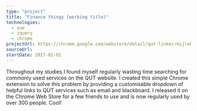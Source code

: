 ```yaml
---
type: "project"
title: "Finance thingy (working title)"
technologies:
  - vue
  - jquery
  - chrome
projectUrl: https://chrome.google.com/webstore/detail/qut-linker/mijlekehieejblbkoanokjhbokikhddo?hl=en
sourceUrl:
startDate: 2017-01-01
---
```


Throughout my studies I found myself regularly wasting time searching for commonly used services on the QUT website. I created this simple Chrome extension to solve this problem by providing a customisable dropdown of helpful links to QUT services such as email and blackboard. I released it on the Chrome Web Store for a few friends to use and is now regularly used by over 300 people. Cool!

